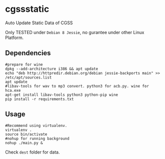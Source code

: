 # cgssstatic
Auto Update Static Data of CGSS

Only TESTED under `Debian 8 Jessie`, no gurantee under other Linux Platform.

## Dependencies
```Shell
#prepare for wine
dpkg --add-architecture i386 && apt update
echo "deb http://httpredir.debian.org/debian jessie-backports main" >> /etc/apt/sources.list
apt update
#libav-tools for wav to mp3 convert. python3 for acb.py. wine for hca.exe
apt-get install libav-tools python3 python-pip wine
pip install -r requirements.txt
```

## Usage
```Shell
#Recommend using virtualenv.
virtualenv .
source bin/activate
#nohup for running background
nohup ./main.py &
```
Check `dest` folder for data.
